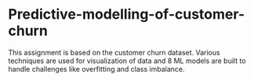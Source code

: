 # Predictive-modelling-of-customer-churn
This assignment is based on the customer churn dataset. Various techniques are used for visualization of data and 8 ML models are built to handle challenges like overfitting and class imbalance.
